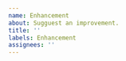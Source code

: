 ```yaml
---
name: Enhancement
about: Sugguest an improvement.
title: ''
labels: Enhancement
assignees: ''
---
```

<!--
1. Thank you for your interest in Contributing to Towel. :)
2. Keep in mind that Towel does not have a 24/7 staff. Sorry if you do not receive a timely response.
3. Please check other open issues to ensure this issue would not be a duplicate. If it would be a duplicate, consider commenting on the existing issue.
-->
<!-- Description: Describe the enhancement. -->

<!-- Purpose: Elaborate on the benefit that this enhancement would provide. -->

<!-- Context: Please check and link if there are any existing issues that are related to this issue. -->
